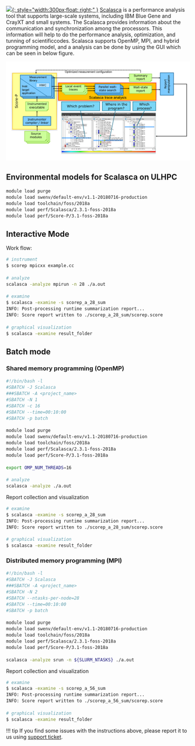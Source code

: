 [![](https://www.scalasca.org/scalasca/upload/images/logos/software_box.png){: style="width:300px;float: right;" }](https://www.scalasca.org/)
[Scalasca](https://www.scalasca.org/) is a performance analysis tool that supports large-scale systems,
including IBM Blue Gene and CrayXT and small systems.
The Scalasca provides information about the communication and synchronization among
the processors. This information will help to do the performance analysis, optimization,
and tunning of scientificcodes. Scalasca supports OpenMP, MPI, and hybrid programming model,
and a analysis can be done by using the GUI which can be seen in below figure.

![Scalasca overview](./images/Scalasca_1.png)

## Environmental models for Scalasca on ULHPC
```bash
module load purge
module load swenv/default-env/v1.1-20180716-production
module load toolchain/foss/2018a
module load perf/Scalasca/2.3.1-foss-2018a
module load perf/Score-P/3.1-foss-2018a
```

## Interactive Mode
Work flow:
```bash
# instrument
$ scorep mpicxx example.cc

# analyze
scalasca -analyze mpirun -n 28 ./a.out

# examine
$ scalasca -examine -s scorep_a_28_sum
INFO: Post-processing runtime summarization report...
INFO: Score report written to ./scorep_a_28_sum/scorep.score

# graphical visualization
$ scalasca -examine result_folder
```

## Batch mode
### Shared memory programming (OpenMP)
```bash
#!/bin/bash -l
#SBATCH -J Scalasca
###SBATCH -A <project_name>
#SBATCH -N 1
#SBATCH -c 16
#SBATCH --time=00:10:00
#SBATCH -p batch

module load purge
module load swenv/default-env/v1.1-20180716-production
module load toolchain/foss/2018a
module load perf/Scalasca/2.3.1-foss-2018a
module load perf/Score-P/3.1-foss-2018a

export OMP_NUM_THREADS=16

# analyze
scalasca -analyze ./a.out
```
Report collection and visualization
```bash
# examine
$ scalasca -examine -s scorep_a_28_sum
INFO: Post-processing runtime summarization report...
INFO: Score report written to ./scorep_a_28_sum/scorep.score

# graphical visualization
$ scalasca -examine result_folder
```

### Distributed memory programming (MPI)
```bash
#!/bin/bash -l
#SBATCH -J Scalasca
###SBATCH -A <project_name>
#SBATCH -N 2
#SBATCH --ntasks-per-node=28
#SBATCH --time=00:10:00
#SBATCH -p batch

module load purge
module load swenv/default-env/v1.1-20180716-production
module load toolchain/foss/2018a
module load perf/Scalasca/2.3.1-foss-2018a
module load perf/Score-P/3.1-foss-2018a

scalasca -analyze srun -n ${SLURM_NTASKS} ./a.out
```

Report collection and visualization
```bash
# examine
$ scalasca -examine -s scorep_a_56_sum
INFO: Post-processing runtime summarization report...
INFO: Score report written to ./scorep_a_56_sum/scorep.score

# graphical visualization
$ scalasca -examine result_folder
```
!!! tip
    If you find some issues with the instructions above,
    please report it to us using [support ticket](https://hpc.uni.lu/support).
